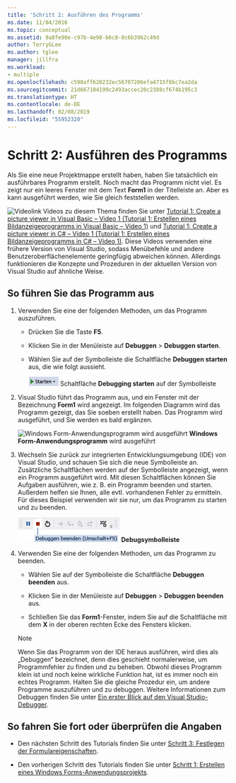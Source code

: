 ```yaml
---
title: 'Schritt 2: Ausführen des Programms'
ms.date: 11/04/2016
ms.topic: conceptual
ms.assetid: 9a8fe90e-c97b-4e98-b6c8-0c6b3962c49d
author: TerryGLee
ms.author: tglee
manager: jillfra
ms.workload:
- multiple
ms.openlocfilehash: c598aff620232ec56707206efa4715f8bc7ea2da
ms.sourcegitcommit: 21d667104199c2493accec20c2388cf674b195c3
ms.translationtype: HT
ms.contentlocale: de-DE
ms.lasthandoff: 02/08/2019
ms.locfileid: "55952320"
---
```

# <a name="step-2-run-your-program"></a>Schritt 2: Ausführen des Programms
Als Sie eine neue Projektmappe erstellt haben, haben Sie tatsächlich ein ausführbares Programm erstellt. Noch macht das Programm nicht viel. Es zeigt nur ein leeres Fenster mit dem Text **Form1** in der Titelleiste an. Aber es kann ausgeführt werden, wie Sie gleich feststellen werden.

 ![Videolink](../data-tools/media/playvideo.gif) Videos zu diesem Thema finden Sie unter [Tutorial 1: Create a picture viewer in Visual Basic – Video 1 (Tutorial 1: Erstellen eines Bildanzeigeprogramms in Visual Basic – Video 1)](http://go.microsoft.com/fwlink/?LinkId=205209) und [Tutorial 1: Create a picture viewer in C# – Video 1 (Tutorial 1: Erstellen eines Bildanzeigeprogramms in C# – Video 1)](http://go.microsoft.com/fwlink/?LinkId=205199). Diese Videos verwenden eine frühere Version von Visual Studio, sodass Menübefehle und andere Benutzeroberflächenelemente geringfügig abweichen können. Allerdings funktionieren die Konzepte und Prozeduren in der aktuellen Version von Visual Studio auf ähnliche Weise.

## <a name="to-run-your-program"></a>So führen Sie das Programm aus

1.  Verwenden Sie eine der folgenden Methoden, um das Programm auszuführen.

    -   Drücken Sie die Taste **F5**.

    -   Klicken Sie in der Menüleiste auf **Debuggen** > **Debuggen starten**.

    -   Wählen Sie auf der Symbolleiste die Schaltfläche **Debuggen starten** aus, die wie folgt aussieht.

         ![Schaltfläche „Debugging starten“ in der Symbolleiste](../ide/media/express_icondebug.png)
 Schaltfläche **Debugging starten** auf der Symbolleiste

2.  Visual Studio führt das Programm aus, und ein Fenster mit der Bezeichnung **Form1** wird angezeigt. Im folgenden Diagramm wird das Programm gezeigt, das Sie soeben erstellt haben. Das Programm wird ausgeführt, und Sie werden es bald ergänzen.

     ![Windows Form-Anwendungsprogramm wird ausgeführt](../ide/media/express_firstrun.png)
 **Windows Form-Anwendungsprogramm** wird ausgeführt

3.  Wechseln Sie zurück zur integrierten Entwicklungsumgebung (IDE) von Visual Studio, und schauen Sie sich die neue Symbolleiste an. Zusätzliche Schaltflächen werden auf der Symbolleiste angezeigt, wenn ein Programm ausgeführt wird. Mit diesen Schaltflächen können Sie Aufgaben ausführen, wie z. B. ein Programm beenden und starten. Außerdem helfen sie Ihnen, alle evtl. vorhandenen Fehler zu ermitteln. Für dieses Beispiel verwenden wir sie nur, um das Programm zu starten und zu beenden.

     ![Debugsymbolleiste](../ide/media/express_debugtoolbar.png)
**Debugsymbolleiste**

4.  Verwenden Sie eine der folgenden Methoden, um das Programm zu beenden.

    -   Wählen Sie auf der Symbolleiste die Schaltfläche **Debuggen beenden** aus.

    -   Klicken Sie in der Menüleiste auf **Debuggen** > **Debuggen beenden** aus.

    -   Schließen Sie das **Form1**-Fenster, indem Sie auf die Schaltfläche mit dem **X** in der oberen rechten Ecke des Fensters klicken.

    > [!NOTE]
    >  Wenn Sie das Programm von der IDE heraus ausführen, wird dies als „Debuggen“ bezeichnet, denn dies geschieht normalerweise, um Programmfehler zu finden und zu beheben. Obwohl dieses Programm klein ist und noch keine wirkliche Funktion hat, ist es immer noch ein echtes Programm. Halten Sie die gleiche Prozedur ein, um andere Programme auszuführen und zu debuggen. Weitere Informationen zum Debuggen finden Sie unter [Ein erster Blick auf den Visual Studio-Debugger](../debugger/debugger-feature-tour.md).

## <a name="to-continue-or-review"></a>So fahren Sie fort oder überprüfen die Angaben

-   Den nächsten Schritt des Tutorials finden Sie unter [Schritt 3: Festlegen der Formulareigenschaften](../ide/step-3-set-your-form-properties.md).

-   Den vorherigen Schritt des Tutorials finden Sie unter [Schritt 1: Erstellen eines Windows Forms-Anwendungsprojekts](../ide/step-1-create-a-windows-forms-application-project.md).
